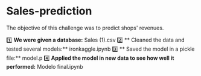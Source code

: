 # Sales-prediction
The objective of this challenge was to predict shops' revenues.

1️⃣ **We were given a database:** Sales (1).csv
2️⃣ ** Cleaned the data and tested several models:** ironkaggle.ipynb
3️⃣ ** Saved the model in a pickle file:** model.p
4️⃣ **Applied the model in new data to see how well it performed:** Modelo final.ipynb 
